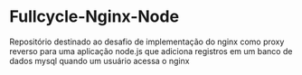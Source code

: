 # Fullcycle-Nginx-Node
Repositório destinado ao desafio de implementação do nginx como proxy reverso para uma aplicação node.js que adiciona registros em um banco de dados mysql quando um usuário acessa o nginx

